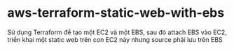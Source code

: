 # aws-terraform-static-web-with-ebs
Sử dụng Terraform để tạo một EC2 và một EBS, sau đó attach EBS vào EC2, triển khai một static web trên con EC2 này nhưng source phải lưu trên EBS
